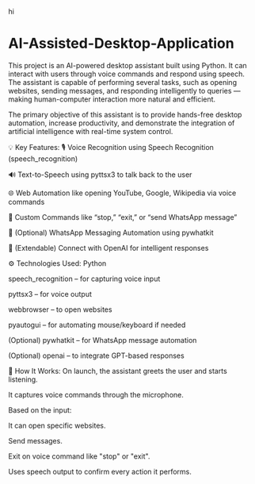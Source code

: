 hi
# AI-Assisted-Desktop-Application
This project is an AI-powered desktop assistant built using Python. It can interact with users through voice commands and respond using speech. The assistant is capable of performing several tasks, such as opening websites, sending messages, and responding intelligently to queries — making human-computer interaction more natural and efficient.

The primary objective of this assistant is to provide hands-free desktop automation, increase productivity, and demonstrate the integration of artificial intelligence with real-time system control.

💡 Key Features:
🎙️ Voice Recognition using Speech Recognition (speech_recognition)

🔊 Text-to-Speech using pyttsx3 to talk back to the user

🌐 Web Automation like opening YouTube, Google, Wikipedia via voice commands

💬 Custom Commands like “stop,” “exit,” or “send WhatsApp message”

📲 (Optional) WhatsApp Messaging Automation using pywhatkit

🧠 (Extendable) Connect with OpenAI for intelligent responses

⚙️ Technologies Used:
Python

speech_recognition – for capturing voice input

pyttsx3 – for voice output

webbrowser – to open websites

pyautogui – for automating mouse/keyboard if needed

(Optional) pywhatkit – for WhatsApp message automation

(Optional) openai – to integrate GPT-based responses

🎯 How It Works:
On launch, the assistant greets the user and starts listening.

It captures voice commands through the microphone.

Based on the input:

It can open specific websites.

Send messages.

Exit on voice command like "stop" or "exit".

Uses speech output to confirm every action it performs.

